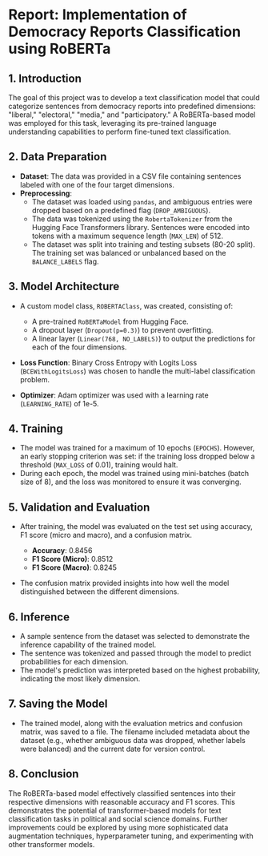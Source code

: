 # Report: Implementation of Democracy Reports Classification using RoBERTa

## 1. Introduction

The goal of this project was to develop a text classification model that could categorize sentences from democracy reports into predefined dimensions: "liberal," "electoral," "media," and "participatory." A RoBERTa-based model was employed for this task, leveraging its pre-trained language understanding capabilities to perform fine-tuned text classification.

## 2. Data Preparation

- **Dataset**: The data was provided in a CSV file containing sentences labeled with one of the four target dimensions.
- **Preprocessing**:
  - The dataset was loaded using `pandas`, and ambiguous entries were dropped based on a predefined flag (`DROP_AMBIGUOUS`).
  - The data was tokenized using the `RobertaTokenizer` from the Hugging Face Transformers library. Sentences were encoded into tokens with a maximum sequence length (`MAX_LEN`) of 512.
  - The dataset was split into training and testing subsets (80-20 split). The training set was balanced or unbalanced based on the `BALANCE_LABELS` flag.

## 3. Model Architecture

- A custom model class, `ROBERTAClass`, was created, consisting of:
  - A pre-trained `RoBERTaModel` from Hugging Face.
  - A dropout layer (`Dropout(p=0.3)`) to prevent overfitting.
  - A linear layer (`Linear(768, NO_LABELS)`) to output the predictions for each of the four dimensions.
- **Loss Function**: Binary Cross Entropy with Logits Loss (`BCEWithLogitsLoss`) was chosen to handle the multi-label classification problem.

- **Optimizer**: Adam optimizer was used with a learning rate (`LEARNING_RATE`) of 1e-5.

## 4. Training

- The model was trained for a maximum of 10 epochs (`EPOCHS`). However, an early stopping criterion was set: if the training loss dropped below a threshold (`MAX_LOSS` of 0.01), training would halt.
- During each epoch, the model was trained using mini-batches (batch size of 8), and the loss was monitored to ensure it was converging.

## 5. Validation and Evaluation

- After training, the model was evaluated on the test set using accuracy, F1 score (micro and macro), and a confusion matrix.

  - **Accuracy**: 0.8456
  - **F1 Score (Micro)**: 0.8512
  - **F1 Score (Macro)**: 0.8245

- The confusion matrix provided insights into how well the model distinguished between the different dimensions.

## 6. Inference

- A sample sentence from the dataset was selected to demonstrate the inference capability of the trained model.
- The sentence was tokenized and passed through the model to predict probabilities for each dimension.
- The model's prediction was interpreted based on the highest probability, indicating the most likely dimension.

## 7. Saving the Model

- The trained model, along with the evaluation metrics and confusion matrix, was saved to a file. The filename included metadata about the dataset (e.g., whether ambiguous data was dropped, whether labels were balanced) and the current date for version control.

## 8. Conclusion

The RoBERTa-based model effectively classified sentences into their respective dimensions with reasonable accuracy and F1 scores. This demonstrates the potential of transformer-based models for text classification tasks in political and social science domains. Further improvements could be explored by using more sophisticated data augmentation techniques, hyperparameter tuning, and experimenting with other transformer models.
